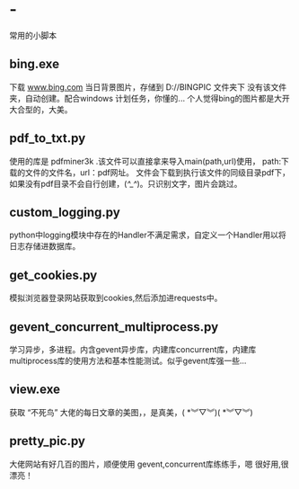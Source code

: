 # -
常用的小脚本

## bing.exe
 下载 www.bing.com 当日背景图片，存储到 D://BINGPIC 文件夹下 没有该文件夹，自动创建。配合windows 计划任务，你懂的... 个人觉得bing的图片都是大开大合型的，大美。

## pdf_to_txt.py
  使用的库是 pdfminer3k .该文件可以直接拿来导入main(path,url)使用， path:下载的文件的文件名，url：pdf网址。  文件会下载到执行该文件的同级目录pdf下，如果没有pdf目录不会自行创建，(*^_^*)。只识别文字，图片会跳过。
  
## custom_logging.py
  python中logging模块中存在的Handler不满足需求，自定义一个Handler用以将日志存储进数据库。
  
## get_cookies.py
  模拟浏览器登录网站获取到cookies,然后添加进requests中。

## gevent_concurrent_multiprocess.py
  学习异步，多进程。内含gevent异步库，内建库concurrent库，内建库multiprocess库的使用方法和基本性能测试。似乎gevent库强一些...
  
## view.exe
   获取 “不死鸟” 大佬的每日文章的美图，，是真美，( *︾▽︾)( *︾▽︾)
## pretty_pic.py
  大佬网站有好几百的图片，顺便使用 gevent,concurrent库练练手，嗯 很好用,很漂亮！
